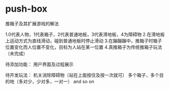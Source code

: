 # push-box
推箱子及其扩展游戏的解法

1.0代表人物，1代表箱子，2代表普通地板，3代表滑地板，4为障碍物
2.在滑地板上运动方式为直线滑动，碰到普通地板时停止滑动
3.在蹦蹦蹦中，推箱子时箱子位置变化而人位置不变化，目标为人站在某一位置
4.真推箱子为传统推箱子玩法（未完成）

待添加功能：
用户界面及过程展示

待开发玩法：
机关消除障碍物（站在上面按住及按一次就可）
多个箱子，多个目的地（多对少，少对多，一对一）
and so on

